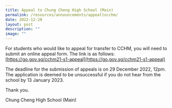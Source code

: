 ```yaml
---
title: Appeal to Chung Cheng High School (Main)
permalink: /resources/announcements/appealtocchm/
date: 2022-12-20
layout: post
description: ""
image: ""
---
```

For students who would like to appeal for transfer to CCHM, you will need to submit an online appeal form. The link is as follows: 
[https://go.gov.sg/cchm21-s1-appeal](https://go.gov.sg/cchm21-s1-appeal)

The deadline for the submission of appeals is on 29 December 2022, 12pm. The application is deemed to be unsuccessful if you do not hear from the school by 13 January 2023.

Thank you. 

Chung Cheng High School (Main)